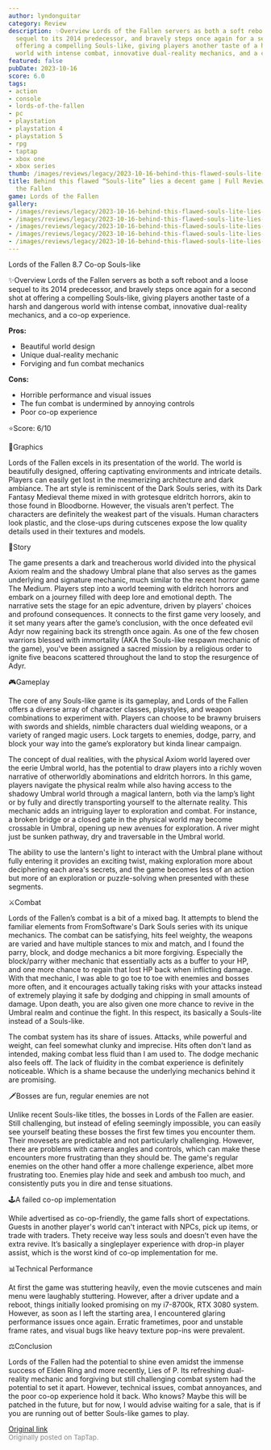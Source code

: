 ```yaml
---
author: lyndonguitar
category: Review
description: ✨Overview Lords of the Fallen servers as both a soft reboot and a loose
  sequel to its 2014 predecessor, and bravely steps once again for a second shot at
  offering a compelling Souls-like, giving players another taste of a harsh and dangerous
  world with intense combat, innovative dual-reality mechanics, and a co-op experience.
featured: false
pubDate: 2023-10-16
score: 6.0
tags:
- action
- console
- lords-of-the-fallen
- pc
- playstation
- playstation 4
- playstation 5
- rpg
- taptap
- xbox one
- xbox series
thumb: /images/reviews/legacy/2023-10-16-behind-this-flawed-souls-lite-lies-a-decent-game--full-review---lords-of-the-fallen-0.avif
title: Behind this flawed “Souls-lite” lies a decent game | Full Review - Lords of
  the Fallen
game: Lords of the Fallen
gallery:
- /images/reviews/legacy/2023-10-16-behind-this-flawed-souls-lite-lies-a-decent-game--full-review---lords-of-the-fallen-0.avif
- /images/reviews/legacy/2023-10-16-behind-this-flawed-souls-lite-lies-a-decent-game--full-review---lords-of-the-fallen-1.avif
- /images/reviews/legacy/2023-10-16-behind-this-flawed-souls-lite-lies-a-decent-game--full-review---lords-of-the-fallen-2.avif
- /images/reviews/legacy/2023-10-16-behind-this-flawed-souls-lite-lies-a-decent-game--full-review---lords-of-the-fallen-3.avif
- /images/reviews/legacy/2023-10-16-behind-this-flawed-souls-lite-lies-a-decent-game--full-review---lords-of-the-fallen-4.avif
---
```

Lords of the Fallen
8.7
Co-op
Souls-like

✨Overview
Lords of the Fallen servers as both a soft reboot and a loose sequel to its 2014 predecessor, and bravely steps once again for a second shot at offering a compelling Souls-like, giving players another taste of a harsh and dangerous world with intense combat, innovative dual-reality mechanics, and a co-op experience.


**Pros:**
- Beautiful world design
- Unique dual-reality mechanic
- Forviging and fun combat mechanics



**Cons:**
- Horrible performance and visual issues
- The fun combat is undermined by annoying controls
- Poor co-op experience


⭐️Score: 6/10

🎨Graphics

Lords of the Fallen excels in its presentation of the world. The world is beautifully designed, offering captivating environments and intricate details. Players can easily get lost in the mesmerizing architecture and dark ambiance. The art style is reminiscent of the Dark Souls series, with its Dark Fantasy Medieval theme mixed in with grotesque eldritch horrors, akin to those found in Bloodborne. However, the visuals aren't perfect. The characters are definitely the weakest part of the visuals. Human characters look plastic, and the close-ups during cutscenes expose the low quality details used in their textures and models.

📖Story

The game presents a dark and treacherous world divided into the physical Axiom realm and the shadowy Umbral plane that also serves as the games underlying and signature mechanic, much similar to the recent horror game The Medium. Players step into a world teeming with eldritch horrors and embark on a journey filled with deep lore and emotional depth. The narrative sets the stage for an epic adventure, driven by players' choices and profound consequences. It connects to the first game very loosely, and it set many years after the game’s conclusion, with the once defeated evil Adyr now regaining back its strength once again. As one of the few chosen warriors blessed with immortality (AKA the Souls-like respawn mechanic of the game), you've been assigned a sacred mission by a religious order to ignite five beacons scattered throughout the land to stop the resurgence of Adyr.

🎮Gameplay

The core of any Souls-like game is its gameplay, and Lords of the Fallen offers a diverse array of character classes, playstyles, and weapon combinations to experiment with. Players can choose to be brawny bruisers with swords and shields, nimble characters dual wielding weapons, or a variety of ranged magic users. Lock targets to enemies, dodge, parry, and block your way into the game’s exploratory but kinda linear campaign.

The concept of dual realities, with the physical Axiom world layered over the eerie Umbral world, has the potential to draw players into a richly woven narrative of otherworldly abominations and eldritch horrors. In this game, players navigate the physical realm while also having access to the shadowy Umbral world through a magical lantern, both via the lamp’s light or by fully and directly transporting yourself to the alternate reality. This mechanic adds an intriguing layer to exploration and combat. For instance, a broken bridge or a closed gate in the physical world may become crossable in Umbral, opening up new avenues for exploration. A river might just be sunken pathway, dry and traversable in the Umbral world.

The ability to use the lantern's light to interact with the Umbral plane without fully entering it provides an exciting twist, making exploration more about deciphering each area's secrets, and the game becomes less of an action but more of an exploration or puzzle-solving when presented with these segments.

⚔️Combat

Lords of the Fallen’s combat is a bit of a mixed bag. It attempts to blend the familiar elements from FromSoftware's Dark Souls series with its unique mechanics. The combat can be satisfying, hits feel weighty, the weapons are varied and have multiple stances to mix and match, and I found the parry, block, and dodge mechanics a bit more forgiving. Especially the block/parry wither mechanic that essentially acts as a buffer to your HP, and one more chance to regain that lost HP back when inflicting damage. With that mechanic, I was able to go toe to toe with enemies and bosses more often, and it encourages actually taking risks with your attacks instead of extremely playing it safe by dodging and chipping in small amounts of damage. Upon death, you are also given one more chance to revive in the Umbral realm and continue the fight. In this respect, its basically a Souls-lite instead of a Souls-like.

The combat system has its share of issues. Attacks, while powerful and weight, can feel somewhat clunky and imprecise. Hits often don't land as intended, making combat less fluid than I am used to. The dodge mechanic also feels off. The lack of fluidity in the combat experience is definitely noticeable. Which is a shame because the underlying mechanics behind it are promising.

🗡️Bosses are fun, regular enemies are not

Unlike recent Souls-like titles, the bosses in Lords of the Fallen are easier. Still challenging, but instead of efeling seemingly impossible, you can easily see yourself beating these bosses the first few times you encounter them. Their movesets are predictable and not particularly challenging. However, there are problems with camera angles and controls, which can make these encounters more frustrating than they should be. The game's regular enemies on the other hand offer a more challenge experience, albet more frustrating too. Enemies play hide and seek and ambush too much, and consistently puts you in dire and tense situations.

🕹A failed co-op implementation

While advertised as co-op-friendly, the game falls short of expectations. Guests in another player's world can't interact with NPCs, pick up items, or trade with traders. Thety receive way less souls and doesn’t even have the extra revive. It’s basically a singleplayer experience with drop-in player assist, which is the worst kind of co-op implementation for me.

📊Technical Performance

At first the game was stuttering heavily, even the movie cutscenes and main menu were laughably stuttering. However, after a driver update and a reboot, things initially looked promising on my i7-8700k, RTX 3080 system. However, as soon as I left the starting area, I encountered glaring performance issues once again. Erratic frametimes, poor and unstable frame rates, and visual bugs like heavy texture pop-ins were prevalent.

⚖️Conclusion

Lords of the Fallen had the potential to shine even amidst the immense success of Elden Ring and more recently, Lies of P. Its refreshing dual-reality mechanic and forgiving but still challenging combat system had the potential to set it apart. However, technical issues, combat annoyances, and the poor co-op experience hold it back. Who knows? Maybe this will be patched in the future, but for now, I would advise waiting for a sale, that is if you are running out of better Souls-like games to play.

[Original link](https://www.taptap.io/post/6443254)<br><span style="font-size: 0.95em; color: #888;">Originally posted on TapTap.</span>